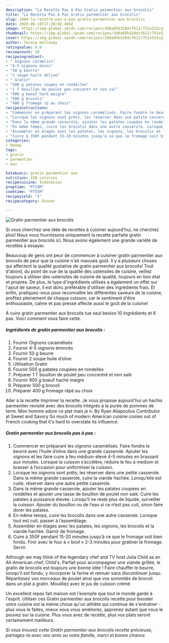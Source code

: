 ```yaml
---
description: "La Recette Pas à Pas Gratin parmentier aux brocolis"
title: "La Recette Pas à Pas Gratin parmentier aux brocolis"
slug: 1484-la-recette-pas-a-pas-gratin-parmentier-aux-brocolis
date: 2020-06-18T17:20:02.469Z
image: https://img-global.cpcdn.com/recipes/3d6a05b328dcf612/751x532cq70/gratin-parmentier-aux-brocolis-photo-principale-de-la-recette.jpg
thumbnail: https://img-global.cpcdn.com/recipes/3d6a05b328dcf612/751x532cq70/gratin-parmentier-aux-brocolis-photo-principale-de-la-recette.jpg
cover: https://img-global.cpcdn.com/recipes/3d6a05b328dcf612/751x532cq70/gratin-parmentier-aux-brocolis-photo-principale-de-la-recette.jpg
author: Teresa Holloway
ratingvalue: 4.6
reviewcount: 10
recipeingredient:
- " Oignons caramliss"
- "4-5 oignons mincs"
- "50 g beurre"
- "2 soupe huile dolive"
- " Gratin"
- "500 g patates coupes en rondelles"
- "1 T bouillon de poulet peu concentr et non sal"
- "900 g boeuf hach maigre"
- "500 g brocoli"
- "400 g fromage rp au choix"
recipeinstructions:
- "Commencer en préparant les oignons caramélisés. Faire fondre le beurre avec l’huile d’olive dans une grande casserole. Ajouter les oignons et les faire cuire à feu médium-élevé 4-5 minutes en brassant aux minutes. Lorsque la cuisson s’accélère, réduire le feu à medium et brasser à l’occasion pour uniformiser la cuisson."
- "Lorsque les oignons sont prêts, les réserver dans une petite casserole. Dans la même grande casserole, cuire la viande hachée. Lorsqu’elle est cuite, réserver dans une autre petite casserole."
- "Dans la même grande casserole, ajouter les patates coupées en rondelles et ajouter une tasse de bouillon de poulet non salé. Cuire les patates à puissance élevée. Lorsqu’il ne reste plus de liquide, surveiller la cuisson. Ajouter du bouillon ou de l’eau si ce n’est pas cuit, sinon faire dorer les patates."
- "En même temps, cuire les brocolis dans une autre casserole. Lorsque tout est cuit, passer à l’assemblage."
- "Assembler en étages avec les patates, les oignons, les brocolis et la viande hachée. Garnir de fromage."
- "Cuire à 350F pendant 15-20 minutes jusqu’à ce que le fromage soit bien fondu. Finir avec le four à « broil » 2-3 minutes pour gratiner le fromage. Servir."
categories:
- Resep
tags:
- gratin
- parmentier
- aux

katakunci: gratin parmentier aux 
nutrition: 150 calories
recipecuisine: Indonesian
preptime: "PT19M"
cooktime: "PT55M"
recipeyield: "2"
recipecategory: Dinner

---
```



![Gratin parmentier aux brocolis](https://img-global.cpcdn.com/recipes/3d6a05b328dcf612/751x532cq70/gratin-parmentier-aux-brocolis-photo-principale-de-la-recette.jpg)

Si vous cherchez une idée de recettes à cuisiner aujourd'hui, ne cherchez plus! Nous vous fournissons uniquement la recette parfaite gratin parmentier aux brocolis ici. Nous avons également une grande variété de recettes à essayer.

Beaucoup de gens ont peur de commencer à cuisiner gratin parmentier aux brocolis de peur que la cuisine n'ait mauvais goût. Il y a plusieurs choses qui affectent la qualité gustative de gratin parmentier aux brocolis! Tout d'abord, du point de vue de la qualité des ustensiles de cuisine, veillez toujours à utiliser des ustensiles de cuisine de qualité, toujours en bon état et propres. De plus, le type d'ingrédients utilisés a également un effet sur l'ajout de saveur, il est donc préférable d'utiliser des ingrédients frais. Et enfin, pratiquez-vous pour reconnaître les différentes saveurs de la cuisine, profitez pleinement de chaque cuisson, car le sentiment d'être enthousiaste, calme et pas pressé affecte aussi le goût de la cuisine!

<!--inarticleads1-->

À cuire gratin parmentier aux brocolis tue seul besion 10 Ingrédients et 6 pas. Voici comment vous faire cette.

##### Ingrédients de gratin parmentier aux brocolis :

1. Fournir  Oignons caramélisés
1. Fournir 4-5 oignons émincés
1. Fournir 50 g beurre
1. Fournir 2 soupe huile d’olive
1. Utilisation  Gratin
1. Fournir 500 g patates coupées en rondelles
1. Préparer 1 T bouillon de poulet peu concentré et non salé
1. Fournir 900 g boeuf haché maigre
1. Préparer 500 g brocoli
1. Préparer 400 g fromage râpé au choix


Aller à la recette Imprimer la recette. Je vous propose aujourd&#39;hui un hachis parmentier revisité avec des brocolis intégrés à la purée de pommes de terre. Mon homme adore ce plat mais je n. By Ryan Aliapoulios Contributor at Sweet and Savory So much of modern American cuisine comes out of French cooking that it&#39;s hard to overstate its influence. 

<!--inarticleads2-->

##### Gratin parmentier aux brocolis pas à pas :

1. Commencer en préparant les oignons caramélisés. Faire fondre le beurre avec l’huile d’olive dans une grande casserole. Ajouter les oignons et les faire cuire à feu médium-élevé 4-5 minutes en brassant aux minutes. Lorsque la cuisson s’accélère, réduire le feu à medium et brasser à l’occasion pour uniformiser la cuisson.
1. Lorsque les oignons sont prêts, les réserver dans une petite casserole. Dans la même grande casserole, cuire la viande hachée. Lorsqu’elle est cuite, réserver dans une autre petite casserole.
1. Dans la même grande casserole, ajouter les patates coupées en rondelles et ajouter une tasse de bouillon de poulet non salé. Cuire les patates à puissance élevée. Lorsqu’il ne reste plus de liquide, surveiller la cuisson. Ajouter du bouillon ou de l’eau si ce n’est pas cuit, sinon faire dorer les patates.
1. En même temps, cuire les brocolis dans une autre casserole. Lorsque tout est cuit, passer à l’assemblage.
1. Assembler en étages avec les patates, les oignons, les brocolis et la viande hachée. Garnir de fromage.
1. Cuire à 350F pendant 15-20 minutes jusqu’à ce que le fromage soit bien fondu. Finir avec le four à « broil » 2-3 minutes pour gratiner le fromage. Servir.


Although we may think of the legendary chef and TV host Julia Child as an All-American chef, Child&#39;s. Parfait pour accompagner une viande grillée, le gratin de brocolis est toujours une bonne idée ! Faire chauffer le beurre, lorsqu&#39;il est fondu, y incorporer la farine et remuer sans discontinuer jusqu. Répartissez vos morceaux de poulet ainsi que vos sommités de brocoli dans un plat à gratin. Mouilliez avec le jus de cuisson crémé. 

<!--inarticleads1-->

<p>
Un excellent repas fait maison est l'exemple que tout le monde garde à l'esprit. Utiliser ces Gratin parmentier aux brocolis recette pour booster votre cuisine est la même chose qu'un athlète qui continue de s'entraîner - plus vous le faites, mieux vous vous améliorez, apprenez autant que vous le pouvez sur la cuisine. Plus vous avez de recette, plus vos plats seront certainement meilleurs.
</p>

<p>
<i>Si vous trouvez cette Gratin parmentier aux brocolis recette précieuse, partagez-la avec vos amis ou votre famille, merci et bonne chance.</i>
</p>
